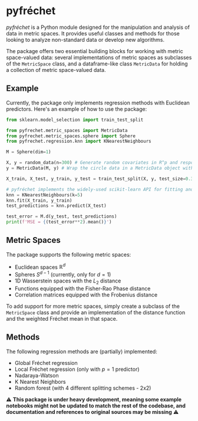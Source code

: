 # pyfréchet

*pyfréchet* is a Python module designed for the manipulation and analysis of data in metric spaces. It provides useful classes and methods for those looking to analyze non-standard data or develop new algorithms.

The package offers two essential building blocks for working with metric space-valued data: several implementations of metric spaces as subclasses of the `MetricSpace` class, and a dataframe-like class `MetricData` for holding a collection of metric space-valued data.

## Example

Currently, the package only implements regression methods with Euclidean predictors. Here's an example of how to use the package:

```python
from sklearn.model_selection import train_test_split

from pyfrechet.metric_spaces import MetricData
from pyfrechet.metric_spaces.sphere import Sphere
from pyfrechet.regression.knn import KNearestNeighbours

M = Sphere(dim=1)

X, y = random_data(n=300) # Generate random covariates in R^p and responses on the unit circle S^1
y = MetricData(M, y) # Wrap the circle data in a MetricData object with the corresponding metric

X_train, X_test, y_train, y_test = train_test_split(X, y, test_size=0.33, random_state=42) # The MetricData class is implemented with compatibility in mind, allowing interaction with libraries from the Python ecosystem

# pyfréchet implements the widely-used scikit-learn API for fitting and evaluating models
knn = KNearestNeighbours(k=5)
knn.fit(X_train, y_train)
test_predictions = knn.predict(X_test)

test_error = M.d(y_test, test_predictions)
print(f'MSE = {(test_error**2).mean()}')
```

## Metric Spaces
The package supports the following metric spaces:
- Euclidean spaces $\mathbb{R}^d$
- Spheres $S^{d-1}$ (currently, only for $d=1$)
- 1D Wasserstein spaces with the $L_2$ distance
- Functions equipped with the Fisher-Rao Phase distance
- Correlation matrices equipped with the Frobenius distance

To add support for more metric spaces, simply create a subclass of the `MetricSpace` class and provide an implementation of the distance function and the weighted Fréchet mean in that space.

## Methods
The following regression methods are (partially) implemented:
- Global Fréchet regression
- Local Fréchet regression (only with $p=1$ predictor)
- Nadaraya-Watson 
- K Nearest Neighbors
- Random forest (with 4 different splitting schemes - 2x2)

⚠️ **This package is under heavy development, meaning some example notebooks might not be updated to match the rest of the codebase, and documentation and references to original sources may be missing** ⚠️